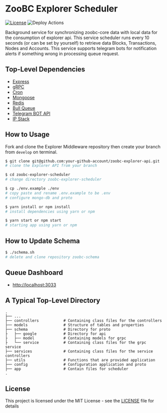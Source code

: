 # ZooBC Explorer Scheduler

[![License](https://img.shields.io/badge/License-Apache%202.0-blue.svg)](https://opensource.org/licenses/Apache-2.0)
![Deploy Actions](https://github.com/zoobc/zoobc-explorer-scheduler/workflows/Deploy%20Actions/badge.svg?branch=master)

Background service for synchronizing zoobc-core data with local data for the consumption of explorer api. This service scheduler runs every 10 seconds (or can be set by yourself) to retrieve data Blocks, Transactions, Nodes and Accounts. This service supports telegram bots for notification alerts if something wrong in processing queue request.

## Top-Level Dependencies

- [Express](https://www.npmjs.com/package/express)
- [gRPC](https://grpc.io/docs/quickstart/node/)
- [Cron](https://www.npmjs.com/package/cron)
- [Mongoose](https://mongoosejs.com/docs//)
- [Redis](https://redis.io/topics/quickstart)
- [Bull Queue](https://optimalbits.github.io/bull/)
- [Telegram BOT API](https://www.npmjs.com/package/node-telegram-bot-api)
- [IP Stack](https://ipstack.com/documentation)

## How to Usage

Fork and clone the Explorer Middleware repository then create your branch from `develop` on terminal.

```bash
$ git clone git@github.com:your-github-account/zoobc-explorer-api.git
# clone the Explorer API from your branch

$ cd zoobc-explorer-scheduler
# change directory zoobc-explorer-scheduler

$ cp ./env.example ./env
# copy paste and rename .env.example to be .env
# configure mongo-db and proto

$ yarn install or npm install
# install dependencies using yarn or npm

$ yarn start or npm start
# starting app using yarn or npm
```

## How to Update Schema

```bash
$ ./schema.sh
# delete and clone repository zoobc-schema
```

## Queue Dashboard

- [http://localhost:3033](http://localhost:3033)

## A Typical Top-Level Directory

    .
    ├── ...
    ├── controllers           # Containing class files for the controllers
    ├── models                # Structure of tables and properties
    ├── schema                # Directory for proto
    ├   ├── google            # Directory for api
    ├   ├── model             # Containing models for grpc
    ├   └── service           # Containing class files for the grpc service
    ├── services              # Containing class files for the service controllers
    ├── utils                 # Functions that are provided application
    ├── config                # Configuration application and proto
    ├── app                   # Contain files for scheduler
    .

## License

This project is licensed under the MIT License - see the [LICENSE](LICENSE) file for details
